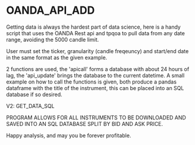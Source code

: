 # OANDA_API_ADD
Getting data is always the hardest part of data science, here is a handy script that uses the OANDA Rest api and 
tpqoa to pull data from any date range, avoiding the 5000 candle limit.

User must set the ticker, granularity (candle freqeuncy) and start/end date in the same format as the given example. 

2 functions are used, the 'apicall' forms a database with about 24 hours of lag, the 'api_update' brings the database to the current datetime. 
A small example on how to call the functions is given, both produce a pandas dataframe with the title of the instrument, 
this can be placed into an SQL database if so desired. 



V2: GET_DATA_SQL

PROGRAM ALLOWS FOR ALL INSTRUMENTS TO BE DOWNLOADED AND SAVED INTO AN SQL DATABASE SPLIT BY BID AND ASK PRICE. 



Happy analysis, and may you be forever profitable.
